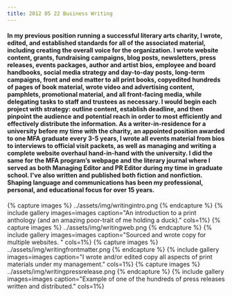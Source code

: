 ```yaml
---
title: 2012 05 22 Business Writing
---
```


#### In my previous position running a successful literary arts charity, I wrote, edited, and established standards for all of the associated material, including creating the overall voice for the organization. I wrote website content, grants, fundraising campaigns, blog posts, newsletters, press releases, events packages, author and artist bios, employee and board handbooks, social media strategy and day-to-day posts, long-term campaigns, front and end matter to all print books, copyedited hundreds of pages of book material, wrote video and advertising content, pamphlets, promotional material, and all front-facing media, while delegating tasks to staff and trustees as necessary. I would begin each project with strategy: outline content, establish deadline, and then pinpoint the audience and potential reach in order to most efficiently and effectively distribute the information. As a writer-in-residence for a university before my time with the charity, an appointed position awarded to one MFA graduate every 3-5 years, I wrote all events material from bios to interviews to official visit packets, as well as managing and writing a complete website overhaul hand-in-hand with the university. I did the same for the MFA program’s webpage and the literary journal where I served as both Managing Editor and PR Editor during my time in graduate school. I've also written and published both fiction and nonfiction. Shaping language and communications has been my professional, personal, and educational focus for over 15 years. 

 
{% capture images %}
../assets/img/writingintro.png
{% endcapture %}
{% include gallery images=images caption="An introduction to a print anthology (and an amazing poor-trait of me holding a duck)." cols=1%}
{% capture images %}
  ../assets/img/writingweb.png
  {% endcapture %}
{% include gallery images=images caption="Sourced and wrote copy for multiple websites. " cols=1%}
{% capture images %}
  ../assets/img/writingfrontmatter.png
   {% endcapture %}
{% include gallery images=images caption="I wrote and/or edited copy all aspects of print materials under my management." cols=1%}
{% capture images %}
   ../assets/img/writingpressrelease.png
{% endcapture %}
{% include gallery images=images caption="Example of one of the hundreds of press releases written and distributed." cols=1%}
